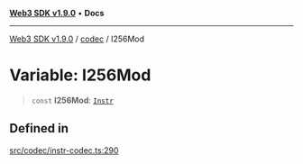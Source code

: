 [**Web3 SDK v1.9.0**](../../../README.md) • **Docs**

***

[Web3 SDK v1.9.0](../../../globals.md) / [codec](../README.md) / I256Mod

# Variable: I256Mod

> `const` **I256Mod**: [`Instr`](../type-aliases/Instr.md)

## Defined in

[src/codec/instr-codec.ts:290](https://github.com/Mystic-Nayy/alephium-web3/blob/ee41f5e0e7d7fb0b155fe62f05b2ac03772895ca/packages/web3/src/codec/instr-codec.ts#L290)
